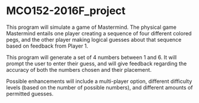 # MCO152-2016F_project
This program will simulate a game of Mastermind. The physical game Mastermind entails one player creating a sequence of four different colored pegs, and the other player making logical guesses about that sequence based on feedback from Player 1. 

This program will generate a set of 4 numbers between 1 and 6. It will prompt the user to enter their guess, and will give feedback regarding the accuracy of both the numbers chosen and their placement. 

Possible enhancements will include a multi-player option, different difficulty levels (based on the number of possible numbers), and different amounts of permitted guesses.
